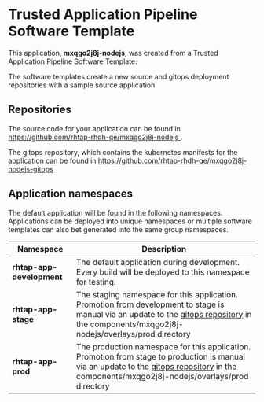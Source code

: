 # Trusted Application Pipeline Software Template

This application, **mxqgo2j8j-nodejs**, was created from a Trusted Application Pipeline Software Template.

The software templates create a new source and gitops deployment repositories with a sample source application. 

## Repositories

The source code for your application can be found in [https://github.com/rhtap-rhdh-qe/mxqgo2j8j-nodejs ](https://github.com/rhtap-rhdh-qe/mxqgo2j8j-nodejs ).
 
The gitops repository, which contains the kubernetes manifests for the application can be found in 
[https://github.com/rhtap-rhdh-qe/mxqgo2j8j-nodejs-gitops ](https://github.com/rhtap-rhdh-qe/mxqgo2j8j-nodejs-gitops ) 

## Application namespaces 

The default application will be found in the following namespaces. Applications can be deployed into unique namespaces or multiple software templates can also bet generated into the same group namespaces.  

|  Namespace   |  Description   |  
| -------- | -------- |   
| **rhtap-app-development** | The default application during development. Every build will be deployed to this namespace for testing. | 
| **rhtap-app-stage** | The staging namespace for this application. Promotion from development to stage is manual via an update to the [gitops repository](https://github.com/rhtap-rhdh-qe/mxqgo2j8j-nodejs-gitops ) in the components/mxqgo2j8j-nodejs/overlays/prod directory |  
| **rhtap-app-prod** | The production namespace for this application. Promotion from stage to production is manual via an update to the [gitops repository](https://github.com/rhtap-rhdh-qe/mxqgo2j8j-nodejs-gitops ) in the components/mxqgo2j8j-nodejs/overlays/prod directory | 